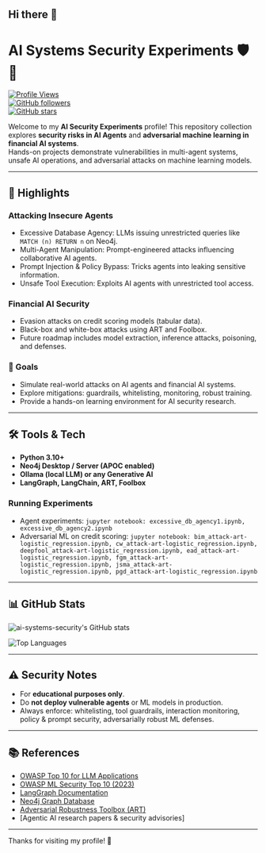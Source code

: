 ## Hi there 👋

<!--
**ai-systems-security/ai-systems-security** is a ✨ _special_ ✨ repository because its `README.md` (this file) appears on your GitHub profile.

Here are some ideas to get you started:

- 🔭 I’m currently working on ...
- 🌱 I’m currently learning ...
- 👯 I’m looking to collaborate on ...
- 🤔 I’m looking for help with ...
- 💬 Ask me about ...
- 📫 How to reach me: ...
- 😄 Pronouns: ...
- ⚡ Fun fact: ...
-->

# AI Systems Security Experiments 🛡️🤖

[![Profile Views](https://komarev.com/ghpvc/?username=ai-systems-security&color=blue)](https://github.com/ai-systems-security)  
[![GitHub followers](https://img.shields.io/github/followers/ai-systems-security?label=Follow&style=social)](https://github.com/ai-systems-security?tab=followers)  
[![GitHub stars](https://img.shields.io/github/stars/ai-systems-security?style=social)](https://github.com/ai-systems-security)

Welcome to my **AI Security Experiments** profile! This repository collection explores **security risks in AI Agents** and **adversarial machine learning in financial AI systems**.  
Hands-on projects demonstrate vulnerabilities in multi-agent systems, unsafe AI operations, and adversarial attacks on machine learning models.

---

## 🚀 Highlights

### Attacking Insecure Agents
- Excessive Database Agency: LLMs issuing unrestricted queries like `MATCH (n) RETURN n` on Neo4j.  
- Multi-Agent Manipulation: Prompt-engineered attacks influencing collaborative AI agents.  
- Prompt Injection & Policy Bypass: Tricks agents into leaking sensitive information.  
- Unsafe Tool Execution: Exploits AI agents with unrestricted tool access.

### Financial AI Security
- Evasion attacks on credit scoring models (tabular data).  
- Black-box and white-box attacks using ART and Foolbox.  
- Future roadmap includes model extraction, inference attacks, poisoning, and defenses.  

### 🎯 Goals
- Simulate real-world attacks on AI agents and financial AI systems.  
- Explore mitigations: guardrails, whitelisting, monitoring, robust training.  
- Provide a hands-on learning environment for AI security research.

---

## 🛠️ Tools & Tech
- **Python 3.10+**  
- **Neo4j Desktop / Server (APOC enabled)**  
- **Ollama (local LLM) or any Generative AI**  
- **LangGraph, LangChain, ART, Foolbox**

### Running Experiments
- Agent experiments: `jupyter notebook: excessive_db_agency1.ipynb, excessive_db_agency2.ipynb`  
- Adversarial ML on credit scoring: `jupyter notebook: bim_attack-art-logistic_regression.ipynb, cw_attack-art-logistic_regression.ipynb, deepfool_attack-art-logistic_regression.ipynb, ead_attack-art-logistic_regression.ipynb, fgm_attack-art-logistic_regression.ipynb, jsma_attack-art-logistic_regression.ipynb, pgd_attack-art-logistic_regression.ipynb`

---

## 📊 GitHub Stats
![ai-systems-security's GitHub stats](https://github-readme-stats.vercel.app/api?username=ai-systems-security&show_icons=true&hide_title=true&count_private=true&theme=radical)

![Top Languages](https://github-readme-stats.vercel.app/api/top-langs/?username=ai-systems-security&layout=compact&theme=radical)

---

## ⚠️ Security Notes
- For **educational purposes only**.  
- Do **not deploy vulnerable agents** or ML models in production.  
- Always enforce: whitelisting, tool guardrails, interaction monitoring, policy & prompt security, adversarially robust ML defenses.

---

## 📚 References
- [OWASP Top 10 for LLM Applications](https://owasp.org/www-project-top-10-for-llm-applications/)  
- [OWASP ML Security Top 10 (2023)](https://owasp.org/www-project-machine-learning-security-top-10/)  
- [LangGraph Documentation](https://python.langchain.com/docs/langgraph)  
- [Neo4j Graph Database](https://neo4j.com/)  
- [Adversarial Robustness Toolbox (ART)](https://github.com/Trusted-AI/adversarial-robustness-toolbox)  
- [Agentic AI research papers & security advisories]  

---

Thanks for visiting my profile! 👋
